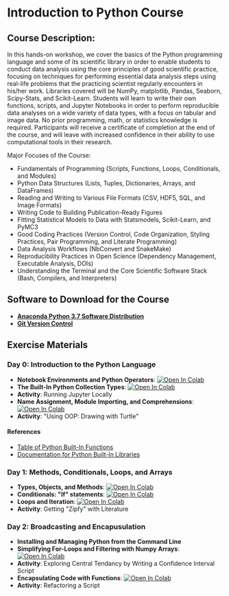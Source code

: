 # Introduction to Python Course

## Course Description:

In this hands-on workshop, we cover the basics of the Python programming language and some of its scientific library in order to enable students to conduct data analysis using the core principles of good scientific practice, focusing on techniques for performing essential data analysis steps using real-life problems that the practicing scientist regularly encounters in his/her work. Libraries covered will be NumPy, matplotlib, Pandas, Seaborn, Scipy-Stats, and Scikit-Learn.  Students will learn to write their own functions, scripts, and Jupyter Notebooks in order to perform reproducible data analyses on a wide variety of data types, with a focus on tabular and image data. No prior programming, math, or statistics knowledge is required.  Participants will receive a certificate of completion at the end of the course, and will leave with increased confidence  in their ability to use computational tools in their research.

Major Focuses of the Course:

  - Fundamentals of Programming (Scripts, Functions, Loops, Conditionals, and Modules)
  - Python Data Structures (Lists, Tuples, Dictionaries, Arrays, and DataFrames)
  - Reading and Writing to Various File Formats (CSV, HDF5, SQL, and Image Formats)
  - Writing Code to Building Publication-Ready Figures
  - Fitting Statistical Models to Data with Statsmodels, Scikit-Learn, and PyMC3
  - Good Coding Practices (Version Control, Code Organization, Styling Practices, Pair Programming, and Literate Programming)
  - Data Analysis Workflows (NbConvert and SnakeMake)
  - Reproducibility Practices in Open Science (Dependency Management, Executable Analysis, DOIs)
  - Understanding the Terminal and the Core Scientific Software Stack (Bash, Compilers, and Interpreters)

## Software to Download for the Course

  - [**Anaconda Python 3.7 Software Distribution**](https://www.anaconda.com/distribution/#download-section)
  - [**Git Version Control**](https://git-scm.com/downloads)

## Exercise Materials

### Day 0: Introduction to the Python Language
  - **Notebook Environments and Python Operators**: [![Open In Colab](https://colab.research.google.com/assets/colab-badge.svg)](https://colab.research.google.com/github/nickdelgrosso/Intro-to-Python-Course/blob/master/Day0_Python_Syntax/Python%20Syntax1.ipynb)
  - **The Built-In Python Collection Types**: [![Open In Colab](https://colab.research.google.com/assets/colab-badge.svg)](https://colab.research.google.com/github/nickdelgrosso/Intro-to-Python-Course/blob/master/Day0_Python_Syntax/Python%20Syntax2.ipynb)
  - **Activity**: Running Jupyter Locally
  - **Name Assignment, Module Importing, and Comprehensions**: [![Open In Colab](https://colab.research.google.com/assets/colab-badge.svg)](https://colab.research.google.com/github/nickdelgrosso/Intro-to-Python-Course/blob/master/Day0_Python_Syntax/Python%20Syntax%203.ipynb)
  - **Activity**: "Using OOP: Drawing with Turtle"

#### References

  - [Table of Python Built-In Functions](https://docs.python.org/3/library/functions.html#built-in-functions)
  - [Documentation for Python Built-In Libraries](https://docs.python.org/3/library/index.html)

### Day 1: Methods, Conditionals, Loops, and Arrays
  - **Types, Objects, and Methods**: [![Open In Colab](https://colab.research.google.com/assets/colab-badge.svg)](https://colab.research.google.com/github/nickdelgrosso/Intro-to-Python-Course/blob/master/Day1_Code_Blocks/Python%20Syntax%204.ipynb)
  - **Conditionals: "If" statements**: [![Open In Colab](https://colab.research.google.com/assets/colab-badge.svg)](https://colab.research.google.com/github/nickdelgrosso/Intro-to-Python-Course/blob/master/Day1_Code_Blocks/Python%20Syntax%205.ipynb)
  - **Loops and Iteration**: [![Open In Colab](https://colab.research.google.com/assets/colab-badge.svg)](https://colab.research.google.com/github/nickdelgrosso/Intro-to-Python-Course/blob/master/Day1_Code_Blocks/Python%20Syntax%206.ipynb)
  - **Activity**: Getting "Zipfy" with Literature


### Day 2: Broadcasting and Encapusulation
  - **Installing and Managing Python from the Command Line**
  - **Simplifying For-Loops and Filtering with Numpy Arrays**: [![Open In Colab](https://colab.research.google.com/assets/colab-badge.svg)](https://colab.research.google.com/github/nickdelgrosso/Intro-to-Python-Course/blob/masterDay2_Encapsulation/Broadcasting.ipynb)
  - **Activity**: Exploring Central Tendancy by Writing a Confidence Interval Script
  - **Encapsulating Code with Functions**: [![Open In Colab](https://colab.research.google.com/assets/colab-badge.svg)](https://colab.research.google.com/github/nickdelgrosso/Intro-to-Python-Course/blob/masterDay2_Encapsulation/Python%20Syntax.ipynb)
  - **Activity**: Refactoring a Script
